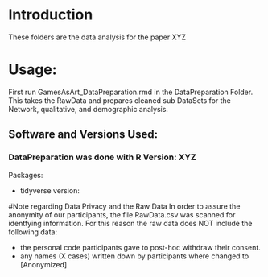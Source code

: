# Introduction
These folders are the data analysis for the paper XYZ

# Usage:
First run GamesAsArt_DataPreparation.rmd in the DataPreparation Folder.
This takes the RawData and prepares cleaned sub DataSets for the Network, qualitative, and demographic analysis.


## Software and Versions Used:

### DataPreparation was done with R Version: XYZ
Packages: 
- tidyverse version:



#Note regarding Data Privacy and the Raw Data
In order to assure the anonymity of our participants, the file RawData.csv was scanned for identfying information.
For this reason the raw data does NOT include the following data:
- the personal code participants gave to post-hoc withdraw their consent.
- any names (X cases) written down by participants where changed to [Anonymized]